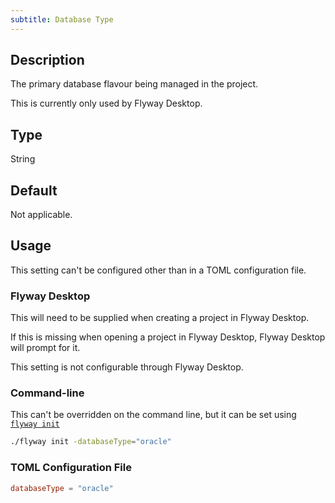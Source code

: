```yaml
---
subtitle: Database Type
---
```


## Description

The primary database flavour being managed in the project.

This is currently only used by Flyway Desktop.

## Type

String

## Default

Not applicable.

## Usage

This setting can't be configured other than in a TOML configuration file.

### Flyway Desktop

This will need to be supplied when creating a project in Flyway Desktop.

If this is missing when opening a project in Flyway Desktop, Flyway Desktop will prompt for it.

This setting is not configurable through Flyway Desktop.

### Command-line

This can't be overridden on the command line, but it can be set using [`flyway init`](<Commands/Init>)

```bash
./flyway init -databaseType="oracle"
```

### TOML Configuration File

```toml
databaseType = "oracle"
```
